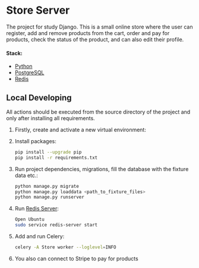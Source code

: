 # Store Server

The project for study Django.
This is a small online store where the user can register, add and remove products from the cart, order and pay for products, check the status of the product, and can also edit their profile.
#### Stack:

- [Python](https://www.python.org/downloads/)
- [PostgreSQL](https://www.postgresql.org/)
- [Redis](https://redis.io/)

## Local Developing

All actions should be executed from the source directory of the project and only after installing all requirements.

1. Firstly, create and activate a new virtual environment:
 
   
2. Install packages:
   ```bash
   pip install --upgrade pip
   pip install -r requirements.txt
   ```
   
3. Run project dependencies, migrations, fill the database with the fixture data etc.:
   ```bash
   python manage.py migrate
   python manage.py loaddata <path_to_fixture_files>
   python manage.py runserver 
   ```
   
4. Run [Redis Server](https://redis.io/docs/getting-started/installation/):
   ```bash
   Open Ubuntu
   sudo service redis-server start
   ```
   
5. Add and run Celery:
   ```bash
   celery -A Store worker --loglevel=INFO
   ```
6. You also can connect to Stripe to pay for products 
